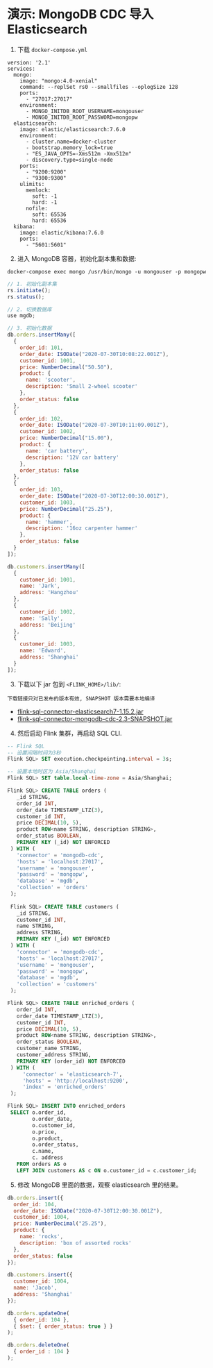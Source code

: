 # 演示: MongoDB CDC 导入 Elasticsearch

1. 下载 `docker-compose.yml`

```
version: '2.1'
services:
  mongo:
    image: "mongo:4.0-xenial"
    command: --replSet rs0 --smallfiles --oplogSize 128
    ports:
      - "27017:27017"
    environment:
      - MONGO_INITDB_ROOT_USERNAME=mongouser
      - MONGO_INITDB_ROOT_PASSWORD=mongopw
  elasticsearch:
    image: elastic/elasticsearch:7.6.0
    environment:
      - cluster.name=docker-cluster
      - bootstrap.memory_lock=true
      - "ES_JAVA_OPTS=-Xms512m -Xmx512m"
      - discovery.type=single-node
    ports:
      - "9200:9200"
      - "9300:9300"
    ulimits:
      memlock:
        soft: -1
        hard: -1
      nofile:
        soft: 65536
        hard: 65536
  kibana:
    image: elastic/kibana:7.6.0
    ports:
      - "5601:5601"
```

2. 进入 MongoDB 容器，初始化副本集和数据:
```
docker-compose exec mongo /usr/bin/mongo -u mongouser -p mongopw
```

```javascript
// 1. 初始化副本集
rs.initiate();
rs.status();

// 2. 切换数据库
use mgdb;

// 3. 初始化数据
db.orders.insertMany([
  {
    order_id: 101,
    order_date: ISODate("2020-07-30T10:08:22.001Z"),
    customer_id: 1001,
    price: NumberDecimal("50.50"),
    product: {
      name: 'scooter',
      description: 'Small 2-wheel scooter'
    },
    order_status: false
  },
  {
    order_id: 102, 
    order_date: ISODate("2020-07-30T10:11:09.001Z"),
    customer_id: 1002,
    price: NumberDecimal("15.00"),
    product: {
      name: 'car battery',
      description: '12V car battery'
    },
    order_status: false
  },
  {
    order_id: 103,
    order_date: ISODate("2020-07-30T12:00:30.001Z"),
    customer_id: 1003,
    price: NumberDecimal("25.25"),
    product: {
      name: 'hammer',
      description: '16oz carpenter hammer'
    },
    order_status: false
  }
]);

db.customers.insertMany([
  { 
    customer_id: 1001, 
    name: 'Jark', 
    address: 'Hangzhou' 
  },
  { 
    customer_id: 1002, 
    name: 'Sally',
    address: 'Beijing'
  },
  { 
    customer_id: 1003,
    name: 'Edward',
    address: 'Shanghai'
  }
]);
```

3. 下载以下 jar 包到 `<FLINK_HOME>/lib/`:

```下载链接只对已发布的版本有效, SNAPSHOT 版本需要本地编译```

 - [flink-sql-connector-elasticsearch7-1.15.2.jar](https://repo.maven.apache.org/maven2/org/apache/flink/flink-sql-connector-elasticsearch7/1.15.2/flink-sql-connector-elasticsearch7-1.15.2.jar)
 - [flink-sql-connector-mongodb-cdc-2.3-SNAPSHOT.jar](https://repo1.maven.org/maven2/com/ververica/flink-sql-connector-mongodb-cdc/2.3-SNAPSHOT/flink-sql-connector-mongodb-cdc-2.3-SNAPSHOT.jar)

4. 然后启动 Flink 集群，再启动 SQL CLI.

```sql
-- Flink SQL
-- 设置间隔时间为3秒                       
Flink SQL> SET execution.checkpointing.interval = 3s;

-- 设置本地时区为 Asia/Shanghai
Flink SQL> SET table.local-time-zone = Asia/Shanghai;

Flink SQL> CREATE TABLE orders (
   _id STRING,
   order_id INT,
   order_date TIMESTAMP_LTZ(3),
   customer_id INT,
   price DECIMAL(10, 5),
   product ROW<name STRING, description STRING>,
   order_status BOOLEAN,
   PRIMARY KEY (_id) NOT ENFORCED
 ) WITH (
   'connector' = 'mongodb-cdc',
   'hosts' = 'localhost:27017',
   'username' = 'mongouser',
   'password' = 'mongopw',
   'database' = 'mgdb',
   'collection' = 'orders'
 );
 
 Flink SQL> CREATE TABLE customers (
   _id STRING,
   customer_id INT,
   name STRING,
   address STRING,
   PRIMARY KEY (_id) NOT ENFORCED
 ) WITH (
   'connector' = 'mongodb-cdc',
   'hosts' = 'localhost:27017',
   'username' = 'mongouser',
   'password' = 'mongopw',
   'database' = 'mgdb',
   'collection' = 'customers'
 );

Flink SQL> CREATE TABLE enriched_orders (
   order_id INT,
   order_date TIMESTAMP_LTZ(3),
   customer_id INT,
   price DECIMAL(10, 5),
   product ROW<name STRING, description STRING>,
   order_status BOOLEAN,
   customer_name STRING,
   customer_address STRING,
   PRIMARY KEY (order_id) NOT ENFORCED
 ) WITH (
     'connector' = 'elasticsearch-7',
     'hosts' = 'http://localhost:9200',
     'index' = 'enriched_orders'
 );

Flink SQL> INSERT INTO enriched_orders
 SELECT o.order_id,
        o.order_date,
        o.customer_id,
        o.price,
        o.product,
        o.order_status,
        c.name,
        c. address
   FROM orders AS o
   LEFT JOIN customers AS c ON o.customer_id = c.customer_id;
```

5. 修改 MongoDB 里面的数据，观察 elasticsearch 里的结果。

```javascript
db.orders.insert({ 
  order_id: 104, 
  order_date: ISODate("2020-07-30T12:00:30.001Z"),
  customer_id: 1004,
  price: NumberDecimal("25.25"),
  product: { 
    name: 'rocks',
    description: 'box of assorted rocks'
  },
  order_status: false
});

db.customers.insert({ 
  customer_id: 1004,
  name: 'Jacob', 
  address: 'Shanghai' 
});

db.orders.updateOne(
  { order_id: 104 },
  { $set: { order_status: true } }
);

db.orders.deleteOne(
  { order_id : 104 }
);
```
